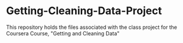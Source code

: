 # Getting-Cleaning-Data-Project
This repository holds the files associated with the class project for the Coursera Course, "Getting and Cleaning Data"
